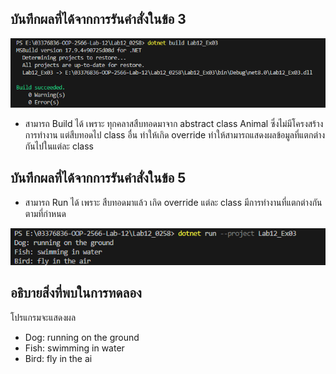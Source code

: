 ## บันทึกผลที่ได้จากการรันคำสั่งในข้อ 3

![pic](/Pictures/pic-7.png)

- สามารถ Build ได้ เพราะ ทุกคลาสสืบทอดมาจาก abstract class Animal ซึ่งไม่มีโครงสร้างการทำงาน แต่สืบทอดไป class อื่น ทำให้เกิด override ทำให้สามารถแสดงผลข้อมูลที่แตกต่างกันไปในแต่ละ class

## บันทึกผลที่ได้จากการรันคำสั่งในข้อ 5

- สามารถ Run ได้ เพราะ สืบทอดมาแล้ว เกิด override แต่ละ class มีการทำงานที่แตกต่างกันตามที่กำหนด

![pic](/Pictures/pic-8.png)

## อธิบายสิ่งที่พบในการทดลอง

โปรแกรมจะแสดงผล

- Dog: running on the ground
- Fish: swimming in water
- Bird: fly in the ai